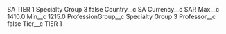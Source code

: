 <?xml version="1.0" encoding="UTF-8"?>
<CustomMetadata xmlns="http://soap.sforce.com/2006/04/metadata" xmlns:xsi="http://www.w3.org/2001/XMLSchema-instance" xmlns:xsd="http://www.w3.org/2001/XMLSchema">
    <label>SA TIER 1 Specialty Group 3</label>
    <protected>false</protected>
    <values>
        <field>Country__c</field>
        <value xsi:type="xsd:string">SA</value>
    </values>
    <values>
        <field>Currency__c</field>
        <value xsi:type="xsd:string">SAR</value>
    </values>
    <values>
        <field>Max__c</field>
        <value xsi:type="xsd:double">1410.0</value>
    </values>
    <values>
        <field>Min__c</field>
        <value xsi:type="xsd:double">1215.0</value>
    </values>
    <values>
        <field>ProfessionGroup__c</field>
        <value xsi:type="xsd:string">Specialty Group 3</value>
    </values>
    <values>
        <field>Professor__c</field>
        <value xsi:type="xsd:boolean">false</value>
    </values>
    <values>
        <field>Tier__c</field>
        <value xsi:type="xsd:string">TIER 1</value>
    </values>
</CustomMetadata>
